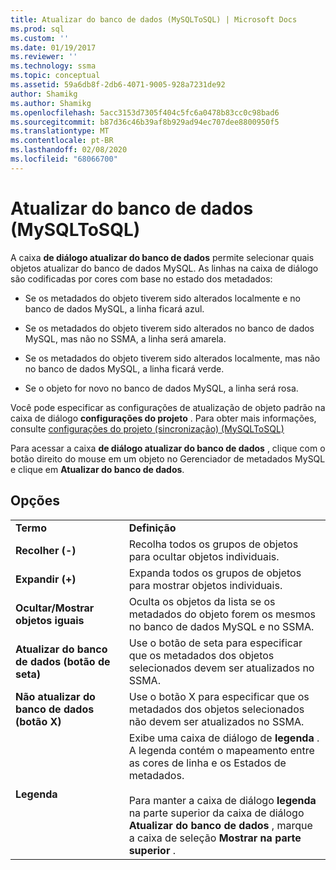 ```yaml
---
title: Atualizar do banco de dados (MySQLToSQL) | Microsoft Docs
ms.prod: sql
ms.custom: ''
ms.date: 01/19/2017
ms.reviewer: ''
ms.technology: ssma
ms.topic: conceptual
ms.assetid: 59a6db8f-2db6-4071-9005-928a7231de92
author: Shamikg
ms.author: Shamikg
ms.openlocfilehash: 5acc3153d7305f404c5fc6a0478b83cc0c98bad6
ms.sourcegitcommit: b87d36c46b39af8b929ad94ec707dee8800950f5
ms.translationtype: MT
ms.contentlocale: pt-BR
ms.lasthandoff: 02/08/2020
ms.locfileid: "68066700"
---
```

# <a name="refresh-from-database-mysqltosql"></a>Atualizar do banco de dados (MySQLToSQL)
A caixa **de diálogo atualizar do banco de dados** permite selecionar quais objetos atualizar do banco de dados MySQL. As linhas na caixa de diálogo são codificadas por cores com base no estado dos metadados:  
  
-   Se os metadados do objeto tiverem sido alterados localmente e no banco de dados MySQL, a linha ficará azul.  
  
-   Se os metadados do objeto tiverem sido alterados no banco de dados MySQL, mas não no SSMA, a linha será amarela.  
  
-   Se os metadados do objeto tiverem sido alterados localmente, mas não no banco de dados MySQL, a linha ficará verde.  
  
-   Se o objeto for novo no banco de dados MySQL, a linha será rosa.  
  
Você pode especificar as configurações de atualização de objeto padrão na caixa de diálogo **configurações do projeto** . Para obter mais informações, consulte [configurações do projeto &#40;sincronização&#41; &#40;MySQLToSQL&#41;](../../ssma/mysql/project-settings-synchronization-mysqltosql.md)  
  
Para acessar a caixa **de diálogo atualizar do banco de dados** , clique com o botão direito do mouse em um objeto no Gerenciador de metadados MySQL e clique em **Atualizar do banco de dados**.  
  
## <a name="options"></a>Opções  
  
|||  
|-|-|  
|**Termo**|**Definição**|  
|**Recolher (-)**|Recolha todos os grupos de objetos para ocultar objetos individuais.|  
|**Expandir (+)**|Expanda todos os grupos de objetos para mostrar objetos individuais.|  
|**Ocultar/Mostrar objetos iguais**|Oculta os objetos da lista se os metadados do objeto forem os mesmos no banco de dados MySQL e no SSMA.|  
|**Atualizar do banco de dados (botão de seta)**|Use o botão de seta para especificar que os metadados dos objetos selecionados devem ser atualizados no SSMA.|  
|**Não atualizar do banco de dados (botão X)**|Use o botão X para especificar que os metadados dos objetos selecionados não devem ser atualizados no SSMA.|  
|**Legenda**|Exibe uma caixa de diálogo de **legenda** . A legenda contém o mapeamento entre as cores de linha e os Estados de metadados.<br /><br />Para manter a caixa de diálogo **legenda** na parte superior da caixa de diálogo **Atualizar do banco de dados** , marque a caixa de seleção **Mostrar na parte superior** .|  
  
